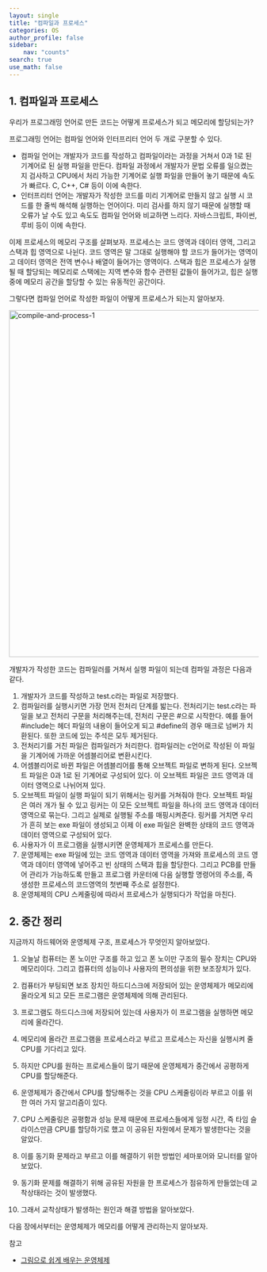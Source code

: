 ```yaml
---
layout: single
title: "컴파일과 프로세스"
categories: OS
author_profile: false
sidebar:
    nav: "counts"
search: true
use_math: false
---
```


## 1. 컴파일과 프로세스

우리가 프로그래밍 언어로 만든 코드는 어떻게 프로세스가 되고 메모리에 할당되는가?



프로그래밍 언어는 컴파일 언어와 인터프리터 언어 두 개로 구분할 수 있다.

- 컴파일 언어는 개발자가 코드를 작성하고 컴파일이라는 과정을 거쳐서 0과 1로 된 기계어로 된 실행 파일을 만든다. 컴파일 과정에서 개발자가 문법 오류를 일으켰는지 검사하고 CPU에서 처리 가능한 기계어로 실행 파일을 만들어 놓기 때문에 속도가 빠르다. C, C++, C# 등이 이에 속한다.
- 인터프리터 언어는 개발자가 작성한 코드를 미리 기계어로 만들지 않고 실행 시 코드를 한 줄씩 해석해 실행하는 언어이다. 미리 검사를 하지 않기 때문에 실행할 때 오류가 날 수도 있고 속도도 컴파일 언어와 비교하면 느리다. 자바스크립트, 파이썬, 루비 등이 이에 속한다.



이제 프로세스의 메모리 구조를 살펴보자. 프로세스는 코드 영역과 데이터 영역, 그리고 스택과 힙 영역으로 나뉜다. 코드 영역은 말 그대로 실행해야 할 코드가 들어가는 영역이고 데이터 영역은 전역 변수나 배열이 들어가는 영역이다. 스택과 힙은 프로세스가 실행될 때 할당되는 메모리로 스택에는 지역 변수와 함수 관련된 값들이 들어가고, 힙은 실행 중에 메모리 공간을 할당할 수 있는 유동적인 공간이다.



그렇다면 컴파일 언어로 작성한 파일이 어떻게 프로세스가 되는지 알아보자.

<img src="{{site.url}}/images/2023-09-16-os-compile-and-process/images_dhwltnoooh_post_af24085a-286e-40b0-b579-43eb1b02dfe3_image.png" alt="compile-and-process-1" width="700px" />

개발자가 작성한 코드는 컴파일러를 거쳐서 실행 파일이 되는데 컴파일 과정은 다음과 같다.

1. 개발자가 코드를 작성하고 test.c라는 파일로 저장했다.
2. 컴파일러를 실행시키면 가장 먼저 전처리 단계를 밟는다. 전처리기는 test.c라는 파일을 보고 전처리 구문을 처리해주는데, 전처리 구문은 #으로 시작한다. 예를 들어 #include는 헤더 파일의 내용이 들어오게 되고 #define의 경우 매크로 넘버가 치환된다. 또한 코드에 있는 주석은 모두 제거된다.
3. 전처리기를 거친 파일은 컴파일러가 처리한다. 컴파일러는 c언어로 작성된 이 파일을 기계어에 가까운 어셈블리어로 변환시킨다. 
4. 어셈블리어로 바뀐 파일은 어셈블리어를 통해 오브젝트 파일로 변하게 된다. 오브젝트 파일은 0과 1로 된 기계어로 구성되어 있다. 이 오브젝트 파일은 코드 영역과 데이터 영역으로 나뉘어져 있다.
5. 오브젝트 파일이 실행 파일이 되기 위해서는 링커를 거쳐줘야 한다. 오브젝트 파일은 여러 개가 될 수 있고 링커는 이 모든 오브젝트 파일을 하나의 코드 영역과 데이터 영역으로 묶는다. 그리고 실제로 실행될 주소를 매핑시켜준다. 링커를 거치면 우리가 흔히 보는 exe 파일이 생성되고 이제 이 exe 파일은 완벽한 상태의 코드 영역과 데이터 영역으로 구성되어 있다.
6. 사용자가 이 프로그램을 실행시키면 운영체제가 프로세스를 만든다.
7. 운영체제는 exe 파일에 있는 코드 영역과 데이터 영역을 가져와 프로세스의 코드 영역과 데이터 영역에 넣어주고 빈 상태의 스택과 힙을 할당한다. 그리고 PCB를 만들어 관리가 가능하도록 만들고 프로그램 카운터에 다음 실행할 명령어의 주소를, 즉 생성한 프로세스의 코드영역의 첫번째 주소로 설정한다. 
8. 운영체제의 CPU 스케줄링에 따라서 프로세스가 실행되다가 작업을 마친다.



## 2. 중간 정리

지금까지 하드웨어와 운영체제 구조, 프로세스가 무엇인지 알아보았다.

1. 오늘날 컴퓨터는 폰 노이만 구조를 하고 있고 폰 노이만 구조의 필수 장치는 CPU와 메모리이다. 그리고 컴퓨터의 성능이나 사용자의 편의성을 위한 보조장치가 있다.

2. 컴퓨터가 부팅되면 보조 장치인 하드디스크에 저장되어 있는 운영체제가 메모리에 올라오게 되고 모든 프로그램은 운영체제에 의해 관리된다.

3. 프로그램도 하드디스크에 저장되어 있는데 사용자가 이 프로그램을 실행하면 메모리에 올라간다. 

4. 메모리에 올라간 프로그램을 프로세스라고 부르고 프로세스는 자신을 실행시켜 줄 CPU를 기다리고 있다.

5. 하지만 CPU를 원하는 프로세스들이 많기 때문에 운영체제가 중간에서 공평하게 CPU를 할당해준다.

6. 운영체제가 중간에서 CPU를 할당해주는 것을 CPU 스케줄링이라 부르고 이를 위한 여러 가지 알고리즘이 있다.

7. CPU 스케줄링은 공평함과 성능 문제 때문에 프로세스들에게 일정 시간, 즉 타임 슬라이스만큼 CPU를 할당하기로 했고 이 공유된 자원에서 문제가 발생한다는 것을 알았다.

8. 이를 동기화 문제라고 부르고 이를 해결하기 위한 방법인 세마포어와 모니터를 알아보았다.

9. 동기화 문제를 해결하기 위해 공유된 자원을 한 프로세스가 점유하게 만들었는데 교착상태라는 것이 발생했다.

10. 그래서 교착상태가 발생하는 원인과 해결 방법을 알아보았다. 

다음 장에서부터는 운영체제가 메모리를 어떻게 관리하는지 알아보자.



참고

- [그림으로 쉽게 배우는 운영체제](https://www.inflearn.com/course/%EB%B9%84%EC%A0%84%EA%B3%B5%EC%9E%90-%EC%9A%B4%EC%98%81%EC%B2%B4%EC%A0%9C/dashboard)
